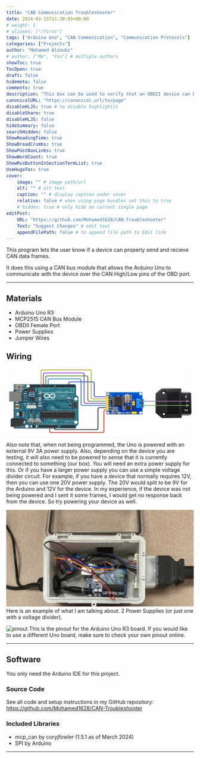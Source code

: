 ```yaml
---
title: "CAN Communication Troubleshooter"
date: 2024-03-15T11:30:03+00:00
# weight: 1
# aliases: ["/first"]
tags: ["Arduino Uno", "CAN Communication", "Communication Protocols"]
categories: ["Projects"]
author: "Mohamed Alzoubi"
# author: ["Me", "You"] # multiple authors
showToc: true
TocOpen: true
draft: false
hidemeta: false
comments: true
description: "This box can be used to verify that an OBDII device can both send and recieve CAN data frames."
canonicalURL: "https://canonical.url/to/page"
disableHLJS: true # to disable highlightjs
disableShare: true
disableHLJS: false
hideSummary: false
searchHidden: false
ShowReadingTime: true
ShowBreadCrumbs: true
ShowPostNavLinks: true
ShowWordCount: true
ShowRssButtonInSectionTermList: true
UseHugoToc: true
cover:
    image: "" # image path/url
    alt: "" # alt text
    caption: "" # display caption under cover
    relative: false # when using page bundles set this to true
    # hidden: true # only hide on current single page
editPost:
    URL: "https://github.com/Mohamed1628/CAN-Troubleshooter"
    Text: "Suggest Changes" # edit text
    appendFilePath: false # to append file path to Edit link
---
```


This program lets the user know if a device can properly send and recieve CAN data frames.

It does this using a CAN bus module that allows the Arduino Uno to communicate with the device over the CAN High/Low pins of the OBD port.

---

## Materials
- Arduino Uno R3
- MCP2515 CAN Bus Module
- OBDII Female Port
- Power Supplies
- Jumper Wires

## Wiring
![wiring](images/wiring.png)

Also note that, when not being programmed, the Uno is powered with an external 9V 3A power supply. Also, depending on the device you are testing, it will also need to be powered to sense that it is currently connected to something (our box). You will need an extra power supply for this. Or if you have a larger power supply you can use a simple voltage divider circuit. For example, if you have a device that normally requires 12V, then you can use one 20V power supply. The 20V would split to be 9V for the Arduino and 12V for the device. In my experience, if the device was not being powered and I sent it some frames, I would get no response back from the device. So try powering your device as well.

![example](images/example.png)
Here is an example of what I am talking about. 2 Power Supplies (or just one with a voltage divider).

![pinout](Projects/CAN/images/pinout.png)
This is the pinout for the Arduino Uno R3 board. If you would like to use a different Uno board, make sure to check your own pinout online.

---

## Software
You only need the Arduino IDE for this project.

### Source Code
See all code and setup instructions in my GitHub repository:
https://github.com/Mohamed1628/CAN-Troubleshooter

### Included Libraries
- mcp_can by coryjfowler (1.5.1 as of March 2024)
- SPI by Arduino
---